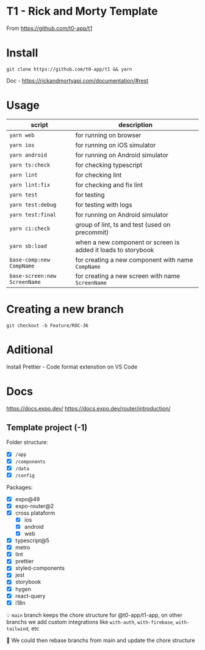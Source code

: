 # T1 - Rick and Morty Template

From https://github.com/t0-app/t1

# Install

`git clone https://github.com/t0-app/t1 && yarn`

Doc - https://rickandmortyapi.com/documentation/#rest

# Usage

| script                       | description                                                   |
| ---------------------------- | ------------------------------------------------------------- |
| `yarn web`                   | for running on browser                                        |
| `yarn ios`                   | for running on iOS simulator                                  |
| `yarn android`               | for running on Android simulator                              |
| `yarn ts:check`              | for checking typescript                                       |
| `yarn lint`                  | for checking lint                                             |
| `yarn lint:fix`              | for checking and fix lint                                     |
| `yarn test`                  | for testing                                                   |
| `yarn test:debug`            | for testing with logs                                         |
| `yarn test:final`            | for running on Android simulator                              |
| `yarn ci:check`              | group of lint, ts and test (used on precommit)                |
| `yarn sb:load`               | when a new component or screen is added it loads to storybook |
| `base-comp:new CompName`     | for creating a new component with name `CompName`             |
| `base-screen:new ScreenName` | for creating a new screen with name `ScreenName`              |

# Creating a new branch

`git checkout -b Feature/ROC-36`

# Aditional

Install Prettier - Code format extenstion on VS Code

# Docs

https://docs.expo.dev/
https://docs.expo.dev/router/introduction/

## Template project (-1)

Folder structure:

- [x] `/app`
- [x] `/components`
- [x] `/data`
- [x] `/config`

Packages:

- [x] expo@49
- [x] expo-router@2
- [x] cross plataform
  - [x] ios
  - [x] android
  - [x] web
- [x] typescript@5
- [x] metro
- [x] lint
- [x] prettier
- [x] styled-components
- [x] jest
- [x] storybook
- [x] hygen
- [x] react-query
- [x] i18n

:bulb: `main` branch keeps the chore structure for @t0-app/t1-app, on other branchs we add custom integrations like `with-auth`, `with-firebase`, `with-tailwind`, etc

:thinking: We could then rebase branchs from main and update the chore structure
